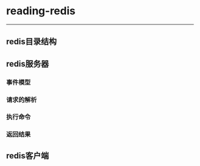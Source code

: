 # reading-redis
--------------


## redis目录结构

## redis服务器

### 事件模型

### 请求的解析

### 执行命令

### 返回结果

## redis客户端


